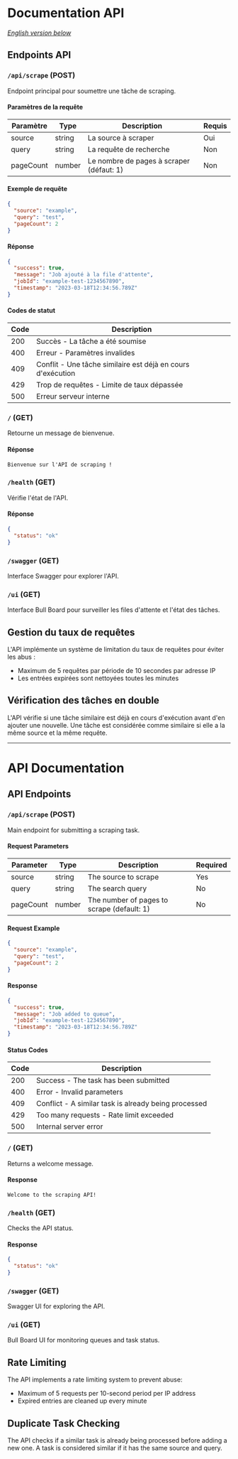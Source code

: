 # Documentation API

*[English version below](#api-documentation)*

## Endpoints API

### `/api/scrape` (POST)

Endpoint principal pour soumettre une tâche de scraping.

#### Paramètres de la requête

| Paramètre   | Type     | Description                                       | Requis  |
|-------------|----------|---------------------------------------------------|---------|
| source      | string   | La source à scraper                               | Oui     |
| query       | string   | La requête de recherche                           | Non     |
| pageCount   | number   | Le nombre de pages à scraper (défaut: 1)          | Non     |

#### Exemple de requête

```json
{
  "source": "example",
  "query": "test",
  "pageCount": 2
}
```

#### Réponse

```json
{
  "success": true,
  "message": "Job ajouté à la file d'attente",
  "jobId": "example-test-1234567890",
  "timestamp": "2023-03-18T12:34:56.789Z"
}
```

#### Codes de statut

| Code  | Description                                                    |
|-------|----------------------------------------------------------------|
| 200   | Succès - La tâche a été soumise                                |
| 400   | Erreur - Paramètres invalides                                  |
| 409   | Conflit - Une tâche similaire est déjà en cours d'exécution    |
| 429   | Trop de requêtes - Limite de taux dépassée                     |
| 500   | Erreur serveur interne                                         |

### `/` (GET)

Retourne un message de bienvenue.

#### Réponse

```
Bienvenue sur l'API de scraping !
```

### `/health` (GET)

Vérifie l'état de l'API.

#### Réponse

```json
{
  "status": "ok"
}
```

### `/swagger` (GET)

Interface Swagger pour explorer l'API.

### `/ui` (GET)

Interface Bull Board pour surveiller les files d'attente et l'état des tâches.

## Gestion du taux de requêtes

L'API implémente un système de limitation du taux de requêtes pour éviter les abus :

- Maximum de 5 requêtes par période de 10 secondes par adresse IP
- Les entrées expirées sont nettoyées toutes les minutes

## Vérification des tâches en double

L'API vérifie si une tâche similaire est déjà en cours d'exécution avant d'en ajouter une nouvelle. Une tâche est considérée comme similaire si elle a la même source et la même requête.

---

# API Documentation

## API Endpoints

### `/api/scrape` (POST)

Main endpoint for submitting a scraping task.

#### Request Parameters

| Parameter   | Type     | Description                                       | Required |
|-------------|----------|---------------------------------------------------|----------|
| source      | string   | The source to scrape                               | Yes      |
| query       | string   | The search query                                   | No       |
| pageCount   | number   | The number of pages to scrape (default: 1)         | No       |

#### Request Example

```json
{
  "source": "example",
  "query": "test",
  "pageCount": 2
}
```

#### Response

```json
{
  "success": true,
  "message": "Job added to queue",
  "jobId": "example-test-1234567890",
  "timestamp": "2023-03-18T12:34:56.789Z"
}
```

#### Status Codes

| Code  | Description                                               |
|-------|-----------------------------------------------------------|
| 200   | Success - The task has been submitted                     |
| 400   | Error - Invalid parameters                                |
| 409   | Conflict - A similar task is already being processed      |
| 429   | Too many requests - Rate limit exceeded                   |
| 500   | Internal server error                                     |

### `/` (GET)

Returns a welcome message.

#### Response

```
Welcome to the scraping API!
```

### `/health` (GET)

Checks the API status.

#### Response

```json
{
  "status": "ok"
}
```

### `/swagger` (GET)

Swagger UI for exploring the API.

### `/ui` (GET)

Bull Board UI for monitoring queues and task status.

## Rate Limiting

The API implements a rate limiting system to prevent abuse:

- Maximum of 5 requests per 10-second period per IP address
- Expired entries are cleaned up every minute

## Duplicate Task Checking

The API checks if a similar task is already being processed before adding a new one. A task is considered similar if it has the same source and query. 
